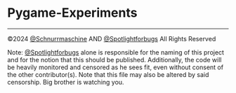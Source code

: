 
# Pygame-Experiments




---


&copy;2024 
[@Schnurrmaschine](https://github.com/Schnurrmaschine) AND
[@Spotlightforbugs](https://github.com/Spotlightforbugs)
All Rights Reserved

Note: [@Spotlightforbugs](https://github.com/Spotlightforbugs) alone is responsible for the naming of this project and for the notion that this should be published. Additionally, the code will be heavily monitored and censored as he sees fit, even without consent of the other contributor(s). Note that this file may also be altered by said censorship. Big brother is watching you.
